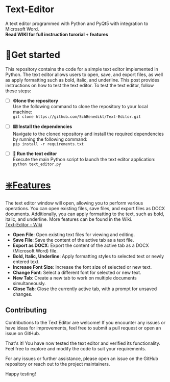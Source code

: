 # Text-Editor
A text editor programmed with Python and PyQt5 with integration to Microsoft Word.<br>
**Read WIKI for full instruction turorial + features**
# 🛫Get started
This repository contains the code for a simple text editor implemented in Python. The text editor allows users to open, save, and export files, as well as apply formatting such as bold, italic, and underline. This post provides instructions on how to test the text editor.
To test the text editor, follow these steps:
- [ ] **©️lone the repository**
      <br> Use the following command to clone the repository to your local machine: <br>
    ```git clone https://github.com/SchBenedikt/Text-Editor.git```
- [ ] **⌨️ Install the dependencies** <br>
      Navigate to the cloned repository and install the required dependencies by running the following command: <br>
```pip install -r requirements.txt```

- [ ] **🎉 Run the text editor**<br>
      Execute the main Python script to launch the text editor application:<br>
      ```python text_editor.py```
      
# [❇️Features](https://github.com/SchBenedikt/Text-Editor/wiki/Features)
The text editor window will open, allowing you to perform various operations. You can open existing files, save files, and export files as DOCX documents. Additionally, you can apply formatting to the text, such as bold, italic, and underline.
More features can be found in the Wiki.<br>
[Text-Editor - Wiki](https://github.com/SchBenedikt/Text-Editor/wiki/Features)

- **Open File**: Open existing text files for viewing and editing.
- **Save File**: Save the content of the active tab as a text file.
- **Export as DOCX**: Export the content of the active tab as a DOCX (Microsoft Word) file.
- **Bold, Italic, Underline**: Apply formatting styles to selected text or newly entered text.
- **Increase Font Size**: Increase the font size of selected or new text.
- **Change Font**: Select a different font for selected or new text.
- **New Tab**: Create a new tab to work on multiple documents simultaneously.
- **Close Tab**: Close the currently active tab, with a prompt for unsaved changes.


## Contributing
Contributions to the Text Editor are welcome! If you encounter any issues or have ideas for improvements, feel free to submit a pull request or open an issue on GitHub.

That's it! You have now tested the text editor and verified its functionality. Feel free to explore and modify the code to suit your requirements.

For any issues or further assistance, please open an issue on the GitHub repository or reach out to the project maintainers.

Happy testing!

